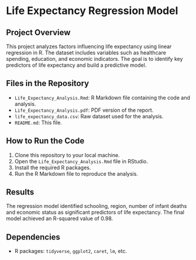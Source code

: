# Life Expectancy Regression Model

## Project Overview
This project analyzes factors influencing life expectancy using linear regression in R. The dataset includes variables such as healthcare spending, education, and economic indicators. The goal is to identify key predictors of life expectancy and build a predictive model.

## Files in the Repository
- `Life_Expectancy_Analysis.Rmd`: R Markdown file containing the code and analysis.
- `Life_Expectancy_Analysis.pdf`: PDF version of the report.
- `life_expectancy_data.csv`: Raw dataset used for the analysis.
- `README.md`: This file.

## How to Run the Code
1. Clone this repository to your local machine.
2. Open the `Life_Expectancy_Analysis.Rmd` file in RStudio.
3. Install the required R packages.
4. Run the R Markdown file to reproduce the analysis.

## Results
The regression model identified schooling, region, number of infant deaths and economic status as significant predictors of life expectancy. The final model achieved an R-squared value of 0.98.

## Dependencies
- R packages: `tidyverse`, `ggplot2`, `caret`, `lm`, etc.


